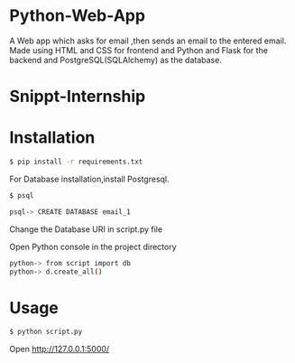 # Python-Web-App
A Web app which asks for email ,then sends an email to the entered email. Made using HTML and CSS for frontend and Python and Flask for the backend and PostgreSQL(SQLAlchemy) as the database.
# Snippt-Internship
# Installation

```sh
$ pip install -r requirements.txt
```
For Database installation,install Postgresql.

```sh
$ psql 
```

```sh
psql-> CREATE DATABASE email_1
```
Change the Database URI in script.py file 

Open Python console in the project directory

```sh
python-> from script import db
python-> d.create_all()
```


# Usage

```sh
$ python script.py
```

Open http://127.0.0.1:5000/

